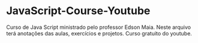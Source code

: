 # JavaScript-Course-Youtube
 Curso de Java Script ministrado pelo professor Edson Maia. Neste arquivo terá anotações das aulas, exercícios e projetos. Curso gratuito do youtube.
